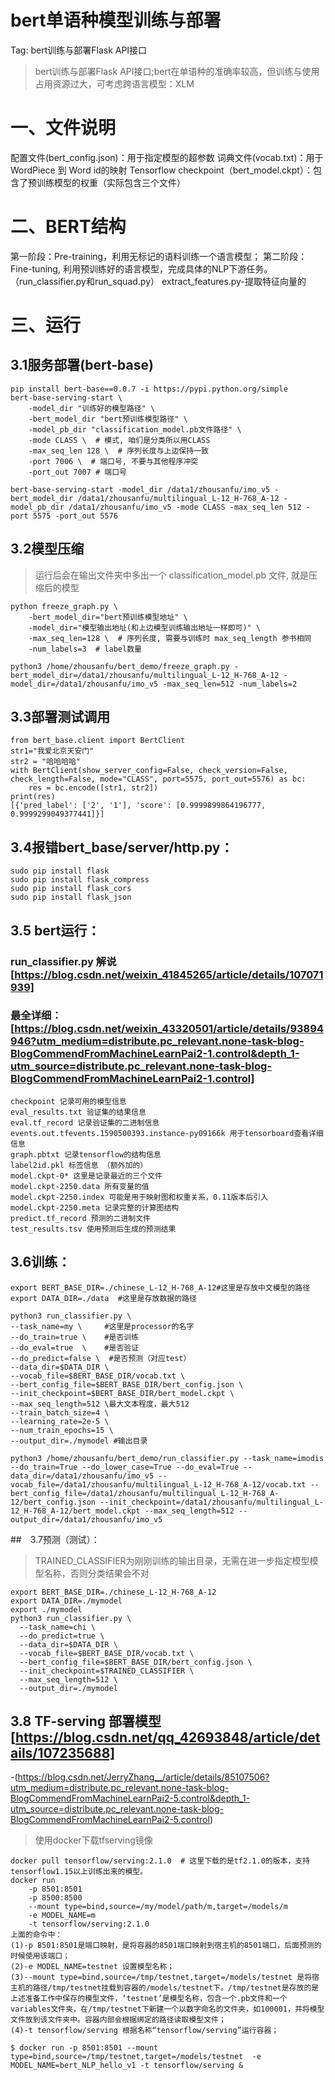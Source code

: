# bert单语种模型训练与部署
Tag: bert训练与部署Flask API接口
> bert训练与部署Flask API接口;bert在单语种的准确率较高，但训练与使用占用资源过大，可考虑跨语言模型：XLM

# 一、文件说明
配置文件(bert_config.json)：用于指定模型的超参数
词典文件(vocab.txt)：用于WordPiece 到 Word id的映射
Tensorflow checkpoint（bert_model.ckpt）：包含了预训练模型的权重（实际包含三个文件）

# 二、BERT结构
第一阶段：Pre-training，利用无标记的语料训练一个语言模型；
第二阶段：Fine-tuning, 利用预训练好的语言模型，完成具体的NLP下游任务。（run_classifier.py和run_squad.py）
extract_features.py-提取特征向量的



# 三、运行
## 3.1服务部署(bert-base)
```
pip install bert-base==0.0.7 -i https://pypi.python.org/simple
bert-base-serving-start \
    -model_dir "训练好的模型路径" \
    -bert_model_dir "bert预训练模型路径" \
    -model_pb_dir "classification_model.pb文件路径" \
    -mode CLASS \  # 模式, 咱们是分类所以用CLASS
    -max_seq_len 128 \  # 序列长度与上边保持一致
    -port 7006 \  # 端口号, 不要与其他程序冲突
    -port_out 7007 # 端口号

bert-base-serving-start -model_dir /data1/zhousanfu/imo_v5 -bert_model_dir /data1/zhousanfu/multilingual_L-12_H-768_A-12 -model_pb_dir /data1/zhousanfu/imo_v5 -mode CLASS -max_seq_len 512 -port 5575 -port_out 5576
```

## 3.2模型压缩
> 运行后会在输出文件夹中多出一个 classification_model.pb 文件, 就是压缩后的模型
```
python freeze_graph.py \
    -bert_model_dir="bert预训练模型地址" \
    -model_dir="模型输出地址(和上边模型训练输出地址一样即可)" \
    -max_seq_len=128 \  # 序列长度, 需要与训练时 max_seq_length 参书相同
    -num_labels=3  # label数量

python3 /home/zhousanfu/bert_demo/freeze_graph.py -bert_model_dir=/data1/zhousanfu/multilingual_L-12_H-768_A-12 -model_dir=/data1/zhousanfu/imo_v5 -max_seq_len=512 -num_labels=2
```

## 3.3部署测试调用
```
from bert_base.client import BertClient
str1="我爱北京天安门"
str2 = "哈哈哈哈"
with BertClient(show_server_config=False, check_version=False, check_length=False, mode="CLASS", port=5575, port_out=5576) as bc:
    res = bc.encode([str1, str2])
print(res)
[{'pred_label': ['2', '1'], 'score': [0.9999899864196777, 0.9999299049377441]}]
```

## 3.4报错bert_base/server/http.py：
```
sudo pip install flask 
sudo pip install flask_compress
sudo pip install flask_cors
sudo pip install flask_json
```

## 3.5 bert运行：
### run_classifier.py 解说[https://blog.csdn.net/weixin_41845265/article/details/107071939]
### 最全详细：[https://blog.csdn.net/weixin_43320501/article/details/93894946?utm_medium=distribute.pc_relevant.none-task-blog-BlogCommendFromMachineLearnPai2-1.control&depth_1-utm_source=distribute.pc_relevant.none-task-blog-BlogCommendFromMachineLearnPai2-1.control]
```
checkpoint 记录可用的模型信息
eval_results.txt 验证集的结果信息
eval.tf_record 记录验证集的二进制信息
events.out.tfevents.1590500393.instance-py09166k 用于tensorboard查看详细信息
graph.pbtxt 记录tensorflow的结构信息
label2id.pkl 标签信息 （额外加的）
model.ckpt-0* 这里是记录最近的三个文件
model.ckpt-2250.data 所有变量的值
model.ckpt-2250.index 可能是用于映射图和权重关系，0.11版本后引入
model.ckpt-2250.meta 记录完整的计算图结构
predict.tf_record 预测的二进制文件
test_results.tsv 使用预测后生成的预测结果
```

## 3.6训练：
```
export BERT_BASE_DIR=./chinese_L-12_H-768_A-12#这里是存放中文模型的路径
export DATA_DIR=./data  #这里是存放数据的路径
 
python3 run_classifier.py \
--task_name=my \     #这里是processor的名字
--do_train=true \    #是否训练
--do_eval=true  \    #是否验证
--do_predict=false \  #是否预测（对应test）
--data_dir=$DATA_DIR \ 
--vocab_file=$BERT_BASE_DIR/vocab.txt \
--bert_config_file=$BERT_BASE_DIR/bert_config.json \
--init_checkpoint=$BERT_BASE_DIR/bert_model.ckpt \
--max_seq_length=512 \最大文本程度，最大512
--train_batch_size=4 \
--learning_rate=2e-5 \
--num_train_epochs=15 \
--output_dir=./mymodel #输出目录

python3 /home/zhousanfu/bert_demo/run_classifier.py --task_name=imodis --do_train=True --do_lower_case=True --do_eval=True --data_dir=/data1/zhousanfu/imo_v5 --vocab_file=/data1/zhousanfu/multilingual_L-12_H-768_A-12/vocab.txt --bert_config_file=/data1/zhousanfu/multilingual_L-12_H-768_A-12/bert_config.json --init_checkpoint=/data1/zhousanfu/multilingual_L-12_H-768_A-12/bert_model.ckpt --max_seq_length=512 --output_dir=/data1/zhousanfu/imo_v5
```

##　3.7预测（测试）：
> TRAINED_CLASSIFIER为刚刚训练的输出目录，无需在进一步指定模型模型名称，否则分类结果会不对
```
export BERT_BASE_DIR=./chinese_L-12_H-768_A-12
export DATA_DIR=./mymodel
export ./mymodel
python3 run_classifier.py \
  --task_name=chi \
  --do_predict=true \
  --data_dir=$DATA_DIR \
  --vocab_file=$BERT_BASE_DIR/vocab.txt \
  --bert_config_file=$BERT_BASE_DIR/bert_config.json \
  --init_checkpoint=$TRAINED_CLASSIFIER \
  --max_seq_length=512 \
  --output_dir=./mymodel
```

## 3.8 TF-serving 部署模型[https://blog.csdn.net/qq_42693848/article/details/107235688]
-(https://blog.csdn.net/JerryZhang__/article/details/85107506?utm_medium=distribute.pc_relevant.none-task-blog-BlogCommendFromMachineLearnPai2-5.control&depth_1-utm_source=distribute.pc_relevant.none-task-blog-BlogCommendFromMachineLearnPai2-5.control)
> 使用docker下载tfserving镜像
```
docker pull tensorflow/serving:2.1.0  # 这里下载的是tf2.1.0的版本，支持tensorflow1.15以上训练出来的模型。
docker run 
    -p 8501:8501 
    -p 8500:8500 
    --mount type=bind,source=/my/model/path/m,target=/models/m 
    -e MODEL_NAME=m 
    -t tensorflow/serving:2.1.0
上面的命令中：
(1)-p 8501:8501是端口映射，是将容器的8501端口映射到宿主机的8501端口，后面预测的时候使用该端口；
(2)-e MODEL_NAME=testnet 设置模型名称；
(3)--mount type=bind,source=/tmp/testnet,target=/models/testnet 是将宿主机的路径/tmp/testnet挂载到容器的/models/testnet下。/tmp/testnet是存放的是上述准备工作中保存的模型文件，‘testnet’是模型名称，包含一个.pb文件和一个variables文件夹，在/tmp/testnet下新建一个以数字命名的文件夹，如100001，并将模型文件放到该文件夹中。容器内部会根据绑定的路径读取模型文件；
(4)-t tensorflow/serving 根据名称“tensorflow/serving”运行容器；

$ docker run -p 8501:8501 --mount type=bind,source=/tmp/testnet,target=/models/testnet  -e MODEL_NAME=bert_NLP_hello_v1 -t tensorflow/serving &
```

